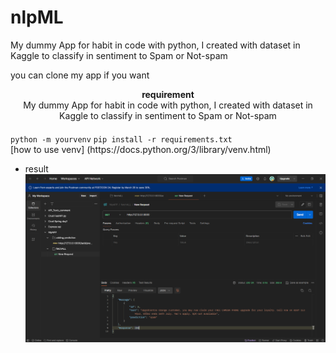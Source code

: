 # nlpML
My dummy App for habit in code with python, I created with dataset in Kaggle to classify in sentiment to Spam or Not-spam

<div style="text-align: justify;">
<p>
you can clone my app if you want
</p>

</div><div style="text-align: center;">
	<strong>requirement</strong>
<br>
My dummy App for habit in code with python, I created with dataset in Kaggle to classify in sentiment to Spam or Not-spam
</div>


<div style="text-align: left; margin-top: 20px;">
	<code>python -m yourvenv</code>
	<code>pip install -r requirements.txt</code>
</div>
[how to use venv] (https://docs.python.org/3/library/venv.html)

- result  
![alt text](Capture.PNG)